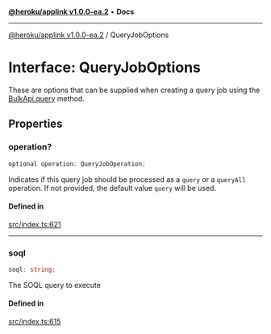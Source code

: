 [**@heroku/applink v1.0.0-ea.2**](../README.md) • **Docs**

***

[@heroku/applink v1.0.0-ea.2](../README.md) / QueryJobOptions

# Interface: QueryJobOptions

These are options that can be supplied when creating a query job using the
[BulkApi.query](BulkApi.md#query) method.

## Properties

### operation?

```ts
optional operation: QueryJobOperation;
```

Indicates if this query job should be processed as a `query` or a `queryAll`
operation. If not provided, the default value `query` will be used.

#### Defined in

[src/index.ts:621](https://github.com/heroku/heroku-applink-nodejs/blob/3fb51da43e4d04227af35a3ae6f0781c0baa825b/src/index.ts#L621)

***

### soql

```ts
soql: string;
```

The SOQL query to execute

#### Defined in

[src/index.ts:615](https://github.com/heroku/heroku-applink-nodejs/blob/3fb51da43e4d04227af35a3ae6f0781c0baa825b/src/index.ts#L615)
